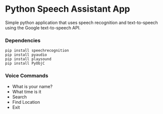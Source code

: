 # Python Speech Assistant App
Simple python application that uses speech recognition and text-to-speech using the Google text-to-speech API.

### Dependencies
```
pip install speechrecognition
pip install pyaudio
pip install playsound
pip install PyObjC
```

### Voice Commands
- What is your name?
- What time is it
- Search
- Find Location
- Exit
